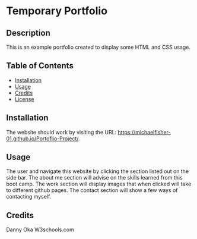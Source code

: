 # Temporary Portfolio 

## Description

This is an example portfolio created to display some HTML and CSS usage. 

## Table of Contents

- [Installation](#installation)
- [Usage](#usage)
- [Credits](#credits)
- [License](#license)

## Installation

The website should work by visiting the URL: https://michaelfisher-01.github.io/Portoflio-Project/.

## Usage

The user and navigate this website by clicking the section listed out on the side bar. The about me section will advise on the skills learned from this boot camp. The work section will display images that when clicked will take to different github pages. The contact section will show a few ways of contacting myself.



## Credits

Danny Oka
W3schools.com 
